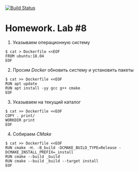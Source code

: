 [![Build Status](https://travis-ci.com/TsarProgram/lab8.svg?branch=master)](https://travis-ci.com/TsarProgram/lab8)

# Homework. Lab #8

1. Указываем операционную систему

```
$ cat > Dockerfile <<EOF
FROM ubuntu:18.04
EOF
```

2. Просим *Docker* обновить систему и установить пакеты

```
$ cat >> Dockerfile <<EOF
RUN apt update
RUN apt install -yy gcc g++ cmake
EOF
```

3. Указываем на текущий каталог

```
$ cat >> Dockerfile <<EOF
COPY . print/
WORKDIR print
EOF
```

4. Собираем *CMake*

```
$ cat >> Dockerfile <<EOF
RUN cmake -H. -B_build -DCMAKE_BUILD_TYPE=Release -DCMAKE_INSTALL_PREFIX=_install
RUN cmake --build _build
RUN cmake --build _build --target install
EOF
```


